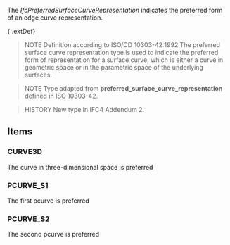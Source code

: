 The _IfcPreferredSurfaceCurveRepresentation_ indicates the preferred form of an edge curve representation.

<!-- end of short definition -->


{ .extDef}
> NOTE Definition according to ISO/CD 10303-42:1992
> The preferred surface curve representation type is used to indicate the preferred form of representation for a surface curve, which is either a curve in geometric space or in the parametric space of the underlying surfaces.

> NOTE Type adapted from **preferred_surface_curve_representation** defined in ISO 10303-42.

> HISTORY New type in IFC4 Addendum 2.

## Items

### CURVE3D
The curve in three-dimensional space is preferred

### PCURVE_S1
The first pcurve is preferred

### PCURVE_S2
The second pcurve is preferred
